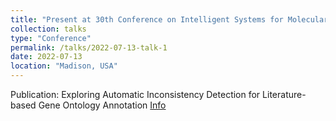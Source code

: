 ```yaml
---
title: "Present at 30th Conference on Intelligent Systems for Molecular Biology, 2022"
collection: talks
type: "Conference"
permalink: /talks/2022-07-13-talk-1
date: 2022-07-13
location: "Madison, USA"
---
```

Publication: Exploring Automatic Inconsistency Detection for Literature-based Gene Ontology Annotation
[Info](https://www.iscb.org/ismb2022-program/abstracts/bio-ontologies)
